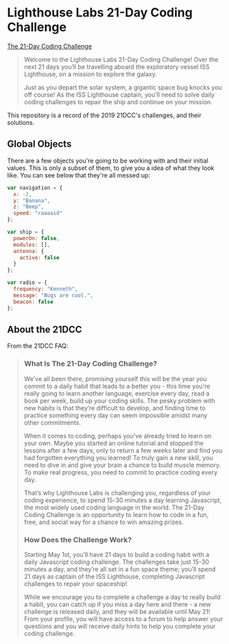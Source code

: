 # Lighthouse Labs 21-Day Coding Challenge

[The 21-Day Coding Challenge](https://coding-challenge.lighthouselabs.ca/)

>Welcome to the Lighthouse Labs 21-Day Coding Challenge! Over the next 21 days you’ll be travelling aboard the exploratory vessel ISS Lighthouse, on a mission to explore the galaxy.
>
>Just as you depart the solar system, a gigantic space bug knocks you off course! As the ISS Lighthouse captain, you’ll need to solve daily coding challenges to repair the ship and continue on your mission.

This repository is a record of the 2019 21DCC's challenges, and their solutions.

## Global Objects

There are a few objects you're going to be working with and their initial values. This is only a subset of them, to give you a idea of what they look like. You can see below that they're all messed up:

```javascript
var navigation = {
  x: -2,
  y: "Banana",
  z: "Beep",
  speed: "raaaaid"
};

var ship = {
  powerOn: false,
  modules: [],
  antenna: {
    active: false
  }
};

var radio = {
  frequency: "Kenneth",
  message: "Bugs are cool.",
  beacon: false
};
```

## About the 21DCC

From the 21DCC FAQ:

>### What Is The 21-Day Coding Challenge?
>
>We've all been there, promising yourself this will be the year you commit to a daily habit that leads to a better you - this time you're really going to learn another language, exercise every day, read a book per week, build up your coding skills. The pesky problem with new habits is that they’re difficult to develop, and finding time to practice something every day can seem impossible amidst many other commitments.
>
>When it comes to coding, perhaps you've already tried to learn on your own. Maybe you started an online tutorial and stopped the lessons after a few days, only to return a few weeks later and find you had forgotten everything you learned! To truly gain a new skill, you need to dive in and give your brain a chance to build muscle memory. To make real progress, you need to commit to practice coding every day.
>
>That’s why Lighthouse Labs is challenging you, regardless of your coding experience, to spend 15-30 minutes a day learning Javascript, the most widely used coding language in the world. The 21-Day Coding Challenge is an opportunity to learn how to code in a fun, free, and social way for a chance to win amazing prizes.
>
>### How Does the Challenge Work?
>
>Starting May 1st, you’ll have 21 days to build a coding habit with a daily Javascript coding challenge. The challenges take just 15-30 minutes a day, and they’re all set in a fun space theme; you’ll spend 21 days as captain of the ISS Lighthouse, completing Javascript challenges to repair your spaceship!
>
>While we encourage you to complete a challenge a day to really build a habit, you can catch up if you miss a day here and there - a new challenge is released daily, and they will be available until May 21! From your profile, you will have access to a forum to help answer your questions and you will receive daily hints to help you complete your coding challenge.

